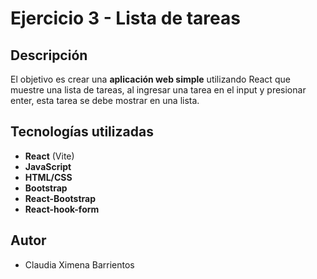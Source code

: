 # Ejercicio 3 - Lista de tareas

## Descripción

El objetivo es crear una **aplicación web simple** utilizando React que muestre una lista de tareas, al ingresar una tarea en el input y presionar enter, esta tarea se debe mostrar en una lista.


## Tecnologías utilizadas

- **React** (Vite)
- **JavaScript**
- **HTML/CSS**
- **Bootstrap**
- **React-Bootstrap**
- **React-hook-form**


## Autor
- Claudia Ximena Barrientos
